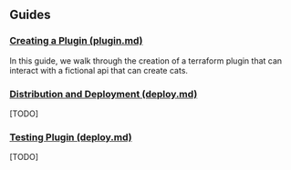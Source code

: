 ## Guides

### [Creating a Plugin (plugin.md)](./plugin.md)
In this guide, we walk through the creation of a terraform plugin that can interact with a fictional api that can create cats.

### [Distribution and Deployment (deploy.md)](./deploy.md)
[TODO]

### [Testing Plugin (deploy.md)](./test.md)
[TODO]